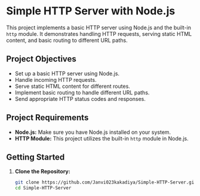 # Simple HTTP Server with Node.js

This project implements a basic HTTP server using Node.js and the built-in `http` module. It demonstrates handling HTTP requests, serving static HTML content, and basic routing to different URL paths.

## Project Objectives

- Set up a basic HTTP server using Node.js.
- Handle incoming HTTP requests.
- Serve static HTML content for different routes.
- Implement basic routing to handle different URL paths.
- Send appropriate HTTP status codes and responses.

## Project Requirements

- **Node.js:** Make sure you have Node.js installed on your system. 
- **HTTP Module:** This project utilizes the built-in `http` module in Node.js. 

## Getting Started

1. **Clone the Repository:**
   ```bash
   git clone https://github.com/Janvi023kakadiya/Simple-HTTP-Server.git
   cd Simple-HTTP-Server 
